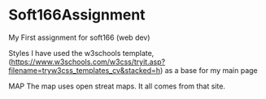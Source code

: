 # Soft166Assignment
My First assignment for soft166 (web dev) 


Styles 
	I have used the w3schools template, (https://www.w3schools.com/w3css/tryit.asp?filename=tryw3css_templates_cv&stacked=h) as a base for my main page

MAP 
	The map uses open streat maps. It all comes from that site.
